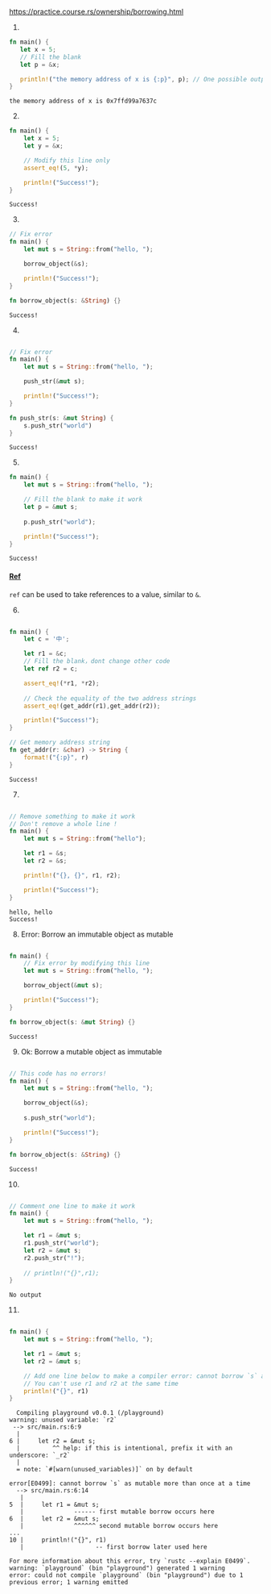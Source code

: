 https://practice.course.rs/ownership/borrowing.html

1.

``` rust
fn main() {
   let x = 5;
   // Fill the blank
   let p = &x;

   println!("the memory address of x is {:p}", p); // One possible output: 0x16fa3ac84
}
```

```
the memory address of x is 0x7ffd99a7637c
```

2.

``` rust
fn main() {
    let x = 5;
    let y = &x;

    // Modify this line only
    assert_eq!(5, *y);

    println!("Success!");
}
```

```
Success!
```

3.

```rust
// Fix error
fn main() {
    let mut s = String::from("hello, ");

    borrow_object(&s);

    println!("Success!");
}

fn borrow_object(s: &String) {}
```

```
Success!
```

4.

``` rust

// Fix error
fn main() {
    let mut s = String::from("hello, ");

    push_str(&mut s);

    println!("Success!");
}

fn push_str(s: &mut String) {
    s.push_str("world")
}
```

```
Success!
```

5.

``` rust
fn main() {
    let mut s = String::from("hello, ");

    // Fill the blank to make it work
    let p = &mut s;
    
    p.push_str("world");

    println!("Success!");
}
```

```
Success!
```

#### [Ref](https://practice.course.rs/ownership/borrowing.html#ref)

`ref` can be used to take references to a value, similar to `&`.

6.

``` rust

fn main() {
    let c = '中';

    let r1 = &c;
    // Fill the blank，dont change other code
    let ref r2 = c;

    assert_eq!(*r1, *r2);
    
    // Check the equality of the two address strings
    assert_eq!(get_addr(r1),get_addr(r2));

    println!("Success!");
}

// Get memory address string
fn get_addr(r: &char) -> String {
    format!("{:p}", r)
}
```

```
Success!
```

7.

``` rust

// Remove something to make it work
// Don't remove a whole line !
fn main() {
    let mut s = String::from("hello");

    let r1 = &s;
    let r2 = &s;

    println!("{}, {}", r1, r2);

    println!("Success!");
}
```

```
hello, hello
Success!
```

8. Error: Borrow an immutable object as mutable

``` rust

fn main() {
    // Fix error by modifying this line
    let mut s = String::from("hello, ");

    borrow_object(&mut s);

    println!("Success!");
}

fn borrow_object(s: &mut String) {}
```

```
Success!
```

9. Ok: Borrow a mutable object as immutable

``` rust

// This code has no errors!
fn main() {
    let mut s = String::from("hello, ");

    borrow_object(&s);
    
    s.push_str("world");

    println!("Success!");
}

fn borrow_object(s: &String) {}
```

```
Success!
```

10.

``` rust

// Comment one line to make it work
fn main() {
    let mut s = String::from("hello, ");

    let r1 = &mut s;
    r1.push_str("world");
    let r2 = &mut s;
    r2.push_str("!");
    
    // println!("{}",r1);
}
```

```
No output
```

11.

``` rust

fn main() {
    let mut s = String::from("hello, ");

    let r1 = &mut s;
    let r2 = &mut s;

    // Add one line below to make a compiler error: cannot borrow `s` as mutable more than once at a time
    // You can't use r1 and r2 at the same time
    println!("{}", r1)
}
```

```
  Compiling playground v0.0.1 (/playground)
warning: unused variable: `r2`
 --> src/main.rs:6:9
  |
6 |     let r2 = &mut s;
  |         ^^ help: if this is intentional, prefix it with an underscore: `_r2`
  |
  = note: `#[warn(unused_variables)]` on by default

error[E0499]: cannot borrow `s` as mutable more than once at a time
  --> src/main.rs:6:14
   |
5  |     let r1 = &mut s;
   |              ------ first mutable borrow occurs here
6  |     let r2 = &mut s;
   |              ^^^^^^ second mutable borrow occurs here
...
10 |     println!("{}", r1)
   |                    -- first borrow later used here

For more information about this error, try `rustc --explain E0499`.
warning: `playground` (bin "playground") generated 1 warning
error: could not compile `playground` (bin "playground") due to 1 previous error; 1 warning emitted
```

